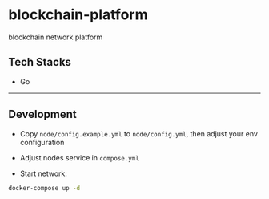 # blockchain-platform

blockchain network platform

## Tech Stacks

- Go

---

## Development

- Copy `node/config.example.yml` to `node/config.yml`, then adjust your env configuration

- Adjust nodes service in `compose.yml`

- Start network:

```bash
docker-compose up -d
```
